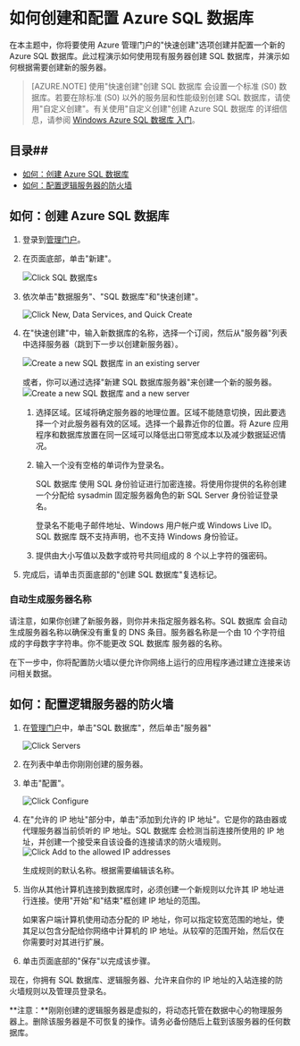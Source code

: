<properties linkid="manage-services-how-to-configure-a-sqldb" urlDisplayName="How to configure" pageTitle="如何配置 SQL 数据库 - Azure" metaKeywords="Azure creating SQL Server, Azure configuring SQL Server" description="了解如何在 Azure 中使用 SQL Server 创建和配置逻辑服务器。" metaCanonical="" services="sql-database" documentationCenter="" title="How to Create and Configure SQL 数据库" authors="" solutions="" manager="" editor="" />

<tags 
	ms.service="sql-database" 	 
	ms.date="04/22/2015" 
	wacn.date="05/25/2015"/>


<h1><a id="configLogical"></a>如何创建和配置 Azure SQL 数据库</h1>

在本主题中，你将要使用 Azure 管理门户的"快速创建"选项创建并配置一个新的 Azure SQL 数据库。此过程演示如何使用现有服务器创建 SQL 数据库，并演示如何根据需要创建新的服务器。

> [AZURE.NOTE] 使用"快速创建"创建 SQL 数据库 会设置一个标准 (S0) 数据库。若要在除标准 (S0) 以外的服务层和性能级别创建 SQL 数据库，请使用"自定义创建"。有关使用"自定义创建"创建 Azure SQL 数据库 的详细信息，请参阅 [Windows Azure SQL 数据库 入门](sql-database-get-started)。

## 目录##
* [如何：创建 Azure SQL 数据库](#createDatabase)
* [如何：配置逻辑服务器的防火墙](#configFWLogical)


<a id="createDatabase"></a>

## 如何：创建 Azure SQL 数据库

1. 登录到[管理门户](http://manage.windowsazure.cn)。

2. 在页面底部，单击"新建"。

	![Click SQL 数据库s][1]

3. 依次单击"数据服务"、"SQL 数据库"和"快速创建"。

	![Click New, Data Services, and Quick Create][2]
	 
5. 在"快速创建"中，输入新数据库的名称，选择一个订阅，然后从"服务器"列表中选择服务器（跳到下一步以创建新服务器）。

	![Create a new SQL 数据库 in an existing server][7]

	或者，你可以通过选择"新建 SQL 数据库服务器"来创建一个新的服务器。
    ![Create a new SQL 数据库 and a new server][8]

	1. 选择区域。区域将确定服务器的地理位置。区域不能随意切换，因此要选择一个对此服务器有效的区域。选择一个最靠近你的位置。将 Azure 应用程序和数据库放置在同一区域可以降低出口带宽成本以及减少数据延迟情况。
	2. 输入一个没有空格的单词作为登录名。 

		SQL 数据库 使用 SQL 身份验证进行加密连接。将使用你提供的名称创建一个分配给 sysadmin 固定服务器角色的新 SQL Server 身份验证登录名。 

		登录名不能电子邮件地址、Windows 用户帐户或 Windows Live ID。SQL 数据库 既不支持声明，也不支持 Windows 身份验证。 
	3. 提供由大小写值以及数字或符号共同组成的 8 个以上字符的强密码。

	


9. 完成后，请单击页面底部的"创建 SQL 数据库"复选标记。

### 自动生成服务器名称

请注意，如果你创建了新服务器，则你并未指定服务器名称。SQL 数据库 会自动生成服务器名称以确保没有重复的 DNS 条目。服务器名称是一个由 10 个字符组成的字母数字字符串。你不能更改 SQL 数据库 服务器的名称。

在下一步中，你将配置防火墙以便允许你网络上运行的应用程序通过建立连接来访问相关数据。

<a id="configFWLogical"></a>

## 如何：配置逻辑服务器的防火墙

1. 在[管理门户](http://manage.windowsazure.cn)中，单击"SQL 数据库"，然后单击"服务器"

	![Click Servers][4]
2. 在列表中单击你刚刚创建的服务器。

2. 单击"配置"。

	![Click Configure][5]

3. 在"允许的 IP 地址"部分中，单击"添加到允许的 IP 地址"。它是你的路由器或代理服务器当前侦听的 IP 地址。SQL 数据库 会检测当前连接所使用的 IP 地址，并创建一个接受来自该设备的连接请求的防火墙规则。 
	![Click Add to the allowed IP addresses][6]

	生成规则的默认名称。根据需要编辑该名称。 
	

4. 当你从其他计算机连接到数据库时，必须创建一个新规则以允许其 IP 地址进行连接。使用"开始"和"结束"框创建 IP 地址的范围。

	如果客户端计算机使用动态分配的 IP 地址，你可以指定较宽范围的地址，使其足以包含分配给你网络中计算机的 IP 地址。从较窄的范围开始，然后仅在你需要时对其进行扩展。

7. 单击页面底部的"保存"以完成该步骤。 

现在，你拥有 SQL 数据库、逻辑服务器、允许来自你的 IP 地址的入站连接的防火墙规则以及管理员登录名。 

**注意：**刚刚创建的逻辑服务器是虚拟的，将动态托管在数据中心的物理服务器上。删除该服务器是不可恢复的操作。请务必备份随后上载到该服务器的任何数据库。


<!--Image references-->
[1]: ./media/sql-database-create-configure/click-new.png
[2]: ./media/sql-database-create-configure/new-data-services-sql-storage-quick-create.png
[3]: ./media/sql-database-create-configure/server-settings.png
[4]: ./media/sql-database-create-configure/click-servers.png
[5]: ./media/sql-database-create-configure/click-configure.png
[6]: ./media/sql-database-create-configure/allowed-ip-addresses.png
[7]: ./media/sql-database-create-configure/quick-create-existing-server.png
[8]: ./media/sql-database-create-configure/quick-create-new-server.png

<!--HONumber=55-->
